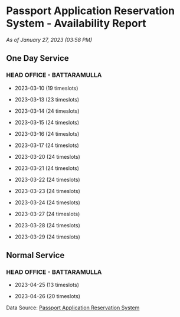 # Passport Application Reservation System - Availability Report

*As of January 27, 2023 (03:58 PM)*

## One Day Service

### HEAD OFFICE - BATTARAMULLA

* 2023-03-10 (19 timeslots)

* 2023-03-13 (23 timeslots)

* 2023-03-14 (24 timeslots)

* 2023-03-15 (24 timeslots)

* 2023-03-16 (24 timeslots)

* 2023-03-17 (24 timeslots)

* 2023-03-20 (24 timeslots)

* 2023-03-21 (24 timeslots)

* 2023-03-22 (24 timeslots)

* 2023-03-23 (24 timeslots)

* 2023-03-24 (24 timeslots)

* 2023-03-27 (24 timeslots)

* 2023-03-28 (24 timeslots)

* 2023-03-29 (24 timeslots)

## Normal Service

### HEAD OFFICE - BATTARAMULLA

* 2023-04-25 (13 timeslots)

* 2023-04-26 (20 timeslots)

Data Source: [Passport Application Reservation System](https://eservices.immigration.gov.lk:8443/appointment/pages/reservationApplication.xhtml)